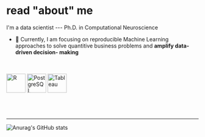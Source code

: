# read "about" me

  I'm a data scientist --- Ph.D. in Computational Neuroscience
  <br>
  - 🔭 Currently, I am focusing on reproducible Machine Learning approaches to solve quantitive business problems and **amplify data-driven decision-      making**


<br>
<br>

<div> 
  <img src="https://user-images.githubusercontent.com/100348646/180216095-e42749c9-2a9c-4a24-8c2e-9225e761fee8.svg" height="50" alt="R"/>
  <img src="https://user-images.githubusercontent.com/100348646/180217248-02155e22-3009-4662-a1e7-53afac594e51.png" height="50" alt="PostgreSQL"/>
  <img src="https://user-images.githubusercontent.com/100348646/180220897-cca306a1-5bcb-4f39-8686-e24b9d9a0dbe.png" height="50" alt="Tableau"/>

  <br>
</div>

<br>
<br>
<br>
<hr>

![Anurag's GitHub stats](https://github-readme-stats.vercel.app/api?username=viv-analytics&show_icons=true&theme=cobalt)


<!---
viv-analytics/viv-analytics is a ✨ special ✨ repository because its `README.md` (this file) appears on your GitHub profile.
--->
